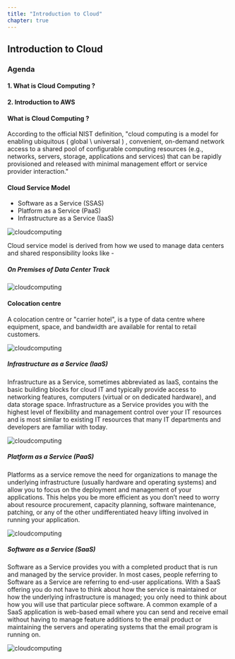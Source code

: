 ```yaml
---
title: "Introduction to Cloud"
chapter: true
---
```



## Introduction to Cloud

### **Agenda**

#### 1. What is Cloud Computing ?
#### 2. Introduction to AWS 



#### What is Cloud Computing ?

According to the official NIST definition, "cloud computing is a model for enabling ubiquitous ( global \ universal ) , convenient, on-demand network access to a shared pool of configurable computing resources (e.g., networks, servers, storage, applications and services) that can be rapidly provisioned and released with minimal management effort or service provider interaction." 

#### Cloud Service Model 

* Software as a Service (SSAS)
* Platform as a Service (PaaS)
* Infrastructure as a Service (IaaS)

![cloudcomputing](/image/cloudcomputing.png)

Cloud service model is derived from how we used to manage data centers and shared responsibility looks like - 

##### On Premises of Data Center Track

![cloudcomputing](/image/onprem.png)

#### Colocation centre 

A colocation centre or "carrier hotel", is a type of data centre where equipment, space, and bandwidth are available for rental to retail customers.

![cloudcomputing](/image/colocation.png)

##### Infrastructure as a Service (IaaS)

Infrastructure as a Service, sometimes abbreviated as IaaS, contains the basic building blocks for cloud IT and typically provide access to networking features, computers (virtual or on dedicated hardware), and data storage space. Infrastructure as a Service provides you with the highest level of flexibility and management control over your IT resources and is most similar to existing IT resources that many IT departments and developers are familiar with today.

![cloudcomputing](/image/iaas.png)

##### Platform as a Service (PaaS)

Platforms as a service remove the need for organizations to manage the underlying infrastructure (usually hardware and operating systems) and allow you to focus on the deployment and management of your applications. This helps you be more efficient as you don’t need to worry about resource procurement, capacity planning, software maintenance, patching, or any of the other undifferentiated heavy lifting involved in running your application.

![cloudcomputing](/image/paas.png)

##### Software as a Service (SaaS)

Software as a Service provides you with a completed product that is run and managed by the service provider. In most cases, people referring to Software as a Service are referring to end-user applications. With a SaaS offering you do not have to think about how the service is maintained or how the underlying infrastructure is managed; you only need to think about how you will use that particular piece software. A common example of a SaaS application is web-based email where you can send and receive email without having to manage feature additions to the email product or maintaining the servers and operating systems that the email program is running on.

![cloudcomputing](/image/saas.png)